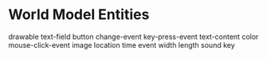 # World Model Entities
drawable
text-field
button
change-event
key-press-event
text-content
color
mouse-click-event
image
location
time
event
width
length
sound
key
